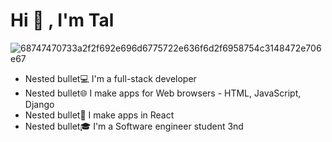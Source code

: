 
   # Hi 👋 , I'm Tal #
![68747470733a2f2f692e696d6775722e636f6d2f6958754c3148472e706e67](https://user-images.githubusercontent.com/68163421/110487797-98468280-80f6-11eb-86ee-85d91d3a668e.png/200x150 "Title is optional")
 * Nested bullet💻 I'm a full-stack developer
 * Nested bullet🌐 I make apps for Web browsers - HTML, JavaScript, Django
 * Nested bullet📱  I make apps in React
 * Nested bullet🎓 I'm a Software engineer student 3nd


 
